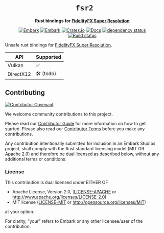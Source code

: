 <!-- Allow this file to not have a first line heading -->
<!-- markdownlint-disable-file MD041 no-emphasis-as-heading -->

<!-- inline html -->
<!-- markdownlint-disable-file MD033 -->

<div align="center">

<!--- FIXME: Pick an emoji and name your project! --->
# ` fsr2`

<!--- FIXME: Write short catchy description/tagline of project --->
**Rust bindings for [FidelityFX Super Resolution](https://github.com/GPUOpen-Effects/FidelityFX-FSR2)**

<!--- FIXME: Update crate, repo and CI workflow names here! Remove any that are not relevant --->

[![Embark](https://img.shields.io/badge/embark-open%20source-blueviolet.svg)](https://embark.dev)
[![Embark](https://img.shields.io/badge/discord-ark-%237289da.svg?logo=discord)](https://discord.gg/dAuKfZS)
[![Crates.io](https://img.shields.io/crates/v/fsr2.svg)](https://crates.io/crates/fsr2)
[![Docs](https://docs.rs/fsr2/badge.svg)](https://docs.rs/rust-gpu)
[![dependency status](https://deps.rs/repo/github/EmbarkStudios/fsr2/status.svg)](https://deps.rs/repo/github/EmbarkStudios/fsr2)
[![Build status](https://github.com/EmbarkStudios/fsr2/workflows/CI/badge.svg)](https://github.com/EmbarkStudios/fsr2/actions)
</div>

Unsafe rust bindings for [FidelityFX Super Resolution](https://github.com/GPUOpen-Effects/FidelityFX-FSR2).

API | Supported
--|--
Vulkan | ✅
DirectX12 | 🛠 (todo)

## Contributing

[![Contributor Covenant](https://img.shields.io/badge/contributor%20covenant-v1.4-ff69b4.svg)](CODE_OF_CONDUCT.md)

We welcome community contributions to this project.

Please read our [Contributor Guide](CONTRIBUTING.md) for more information on how to get started.
Please also read our [Contributor Terms](CONTRIBUTING.md#contributor-terms) before you make any contributions.

Any contribution intentionally submitted for inclusion in an Embark Studios project, shall comply with the Rust standard licensing model (MIT OR Apache 2.0) and therefore be dual licensed as described below, without any additional terms or conditions:

### License

This contribution is dual licensed under EITHER OF

- Apache License, Version 2.0, ([LICENSE-APACHE](LICENSE-APACHE) or <http://www.apache.org/licenses/LICENSE-2.0>)
- MIT license ([LICENSE-MIT](LICENSE-MIT) or <http://opensource.org/licenses/MIT>)

at your option.

For clarity, "your" refers to Embark or any other licensee/user of the contribution.
